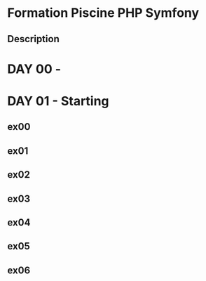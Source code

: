 # Formation Piscine PHP Symfony

## Description

# DAY 00 - 

# DAY 01 - Starting

## ex00
## ex01
## ex02
## ex03
## ex04
## ex05
## ex06